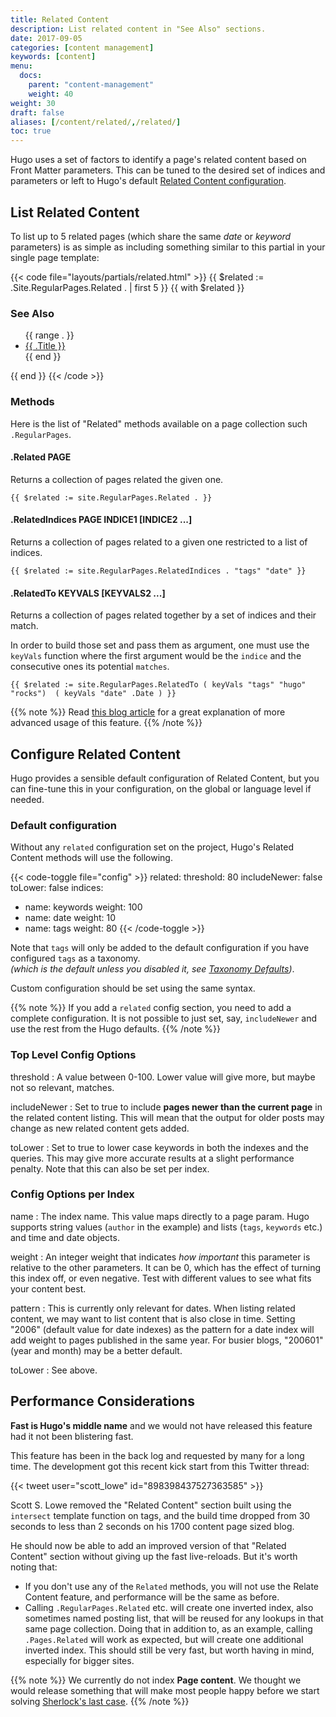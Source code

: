 ```yaml
---
title: Related Content
description: List related content in "See Also" sections.
date: 2017-09-05
categories: [content management]
keywords: [content]
menu:
  docs:
    parent: "content-management"
    weight: 40
weight: 30
draft: false
aliases: [/content/related/,/related/]
toc: true
---
```



Hugo uses a set of factors to identify a page's related content based on Front Matter parameters. This can be tuned to the desired set of indices and parameters or left to Hugo's default [Related Content configuration](#configure-related-content).

## List Related Content


To list up to 5 related pages (which share the same _date_ or _keyword_ parameters) is as simple as including something similar to this partial in your single page template:

{{< code file="layouts/partials/related.html" >}}
{{ $related := .Site.RegularPages.Related . | first 5 }}
{{ with $related }}
<h3>See Also</h3>
<ul>
	{{ range . }}
	<li><a href="{{ .RelPermalink }}">{{ .Title }}</a></li>
	{{ end }}
</ul>
{{ end }}
{{< /code >}}

### Methods

Here is the list of "Related" methods available on a page collection such `.RegularPages`.

#### .Related PAGE
Returns a collection of pages related the given one.

```
{{ $related := site.RegularPages.Related . }}
```

#### .RelatedIndices PAGE INDICE1 [INDICE2 ...]
Returns a collection of pages related to a given one restricted to a list of indices.

```
{{ $related := site.RegularPages.RelatedIndices . "tags" "date" }}
```

#### .RelatedTo KEYVALS [KEYVALS2 ...]
Returns a collection of pages related together by a set of indices and their match.

In order to build those set and pass them as argument, one must use the `keyVals` function where the first argument would be the `indice` and the consecutive ones its potential `matches`.

```
{{ $related := site.RegularPages.RelatedTo ( keyVals "tags" "hugo" "rocks")  ( keyVals "date" .Date ) }}
```

{{% note %}}
Read [this blog article](https://regisphilibert.com/blog/2018/04/hugo-optmized-relashionships-with-related-content/) for a great explanation of more advanced usage of this feature.
{{% /note %}}

## Configure Related Content
Hugo provides a sensible default configuration of Related Content, but you can fine-tune this in your configuration, on the global or language level if needed.

### Default configuration

Without any `related` configuration set on the project, Hugo's Related Content methods will use the following.

{{< code-toggle file="config" >}}
related:
  threshold: 80
  includeNewer: false
  toLower: false
  indices:
  - name: keywords
    weight: 100
  - name: date
    weight: 10
  - name: tags
    weight: 80
{{< /code-toggle >}}

Note that `tags` will only be added to the default configuration if you have configured `tags` as a taxonomy.  
*(which is the default unless you disabled it, see [Taxonomy Defaults](/content-management/taxonomies/#default-taxonomies))*.

Custom configuration should be set using the same syntax.

{{% note %}}
If you add a `related` config section, you need to add a complete configuration. It is not possible to just set, say, `includeNewer` and use the rest  from the Hugo defaults.
{{% /note %}}

### Top Level Config Options

threshold
:  A value between 0-100. Lower value will give more, but maybe not so relevant, matches.

includeNewer
:  Set to true to include **pages newer than the current page** in the related content listing. This will mean that the output for older posts may change as new related content gets added.

toLower
: Set to true to lower case keywords in both the indexes and the queries. This may give more accurate results at a slight performance penalty. Note that this can also be set per index.

### Config Options per Index

name
:  The index name. This value maps directly to a page param. Hugo supports string values (`author` in the example) and lists (`tags`, `keywords` etc.) and time and date objects.

weight
: An integer weight that indicates _how important_ this parameter is relative to the other parameters.  It can be 0, which has the effect of turning this index off, or even negative. Test with different values to see what fits your content best.

pattern
: This is currently only relevant for dates. When listing related content, we may want to list content that is also close in time. Setting "2006" (default value for date indexes) as the pattern for a date index will add weight to pages published in the same year. For busier blogs, "200601" (year and month) may be a better default.

toLower
: See above.

## Performance Considerations

**Fast is Hugo's middle name** and we would not have released this feature had it not been blistering fast.

This feature has been in the back log and requested by many for a long time. The development got this recent kick start from this Twitter thread:

{{< tweet user="scott_lowe" id="898398437527363585" >}}

Scott S. Lowe removed the "Related Content" section built using the `intersect` template function on tags, and the build time dropped from 30 seconds to less than 2 seconds on his 1700 content page sized blog.

He should now be able to add an improved version of that "Related Content" section without giving up the fast live-reloads. But it's worth noting that:

* If you don't use any of the `Related` methods, you will not use the Relate Content feature, and performance will be the same as before.
* Calling `.RegularPages.Related` etc. will create one inverted index, also sometimes named posting list, that will be reused for any lookups in that same page collection. Doing that in addition to, as an example, calling `.Pages.Related` will work as expected, but will create one additional inverted index. This should still be very fast, but worth having in mind, especially for bigger sites.

{{% note %}}
We currently do not index **Page content**. We thought we would release something that will make most people happy before we start solving [Sherlock's last case](https://github.com/joearms/sherlock).
{{% /note %}}
